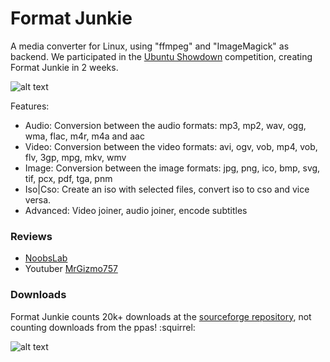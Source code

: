 # Format Junkie

A media converter for Linux, using "ffmpeg" and "ImageMagick" as backend. We participated in the [Ubuntu Showdown](https://www.omgubuntu.co.uk/2012/08/20-must-have-ubuntu-showdown-apps) competition, creating Format Junkie in 2 weeks.

![alt text](https://i.imgur.com/2Ao2CcS.jpg)

Features:
* Audio: Conversion between the audio formats: mp3, mp2, wav, ogg, wma, flac, m4r, m4a and aac
* Video: Conversion between the video formats: avi, ogv, vob, mp4, vob, flv, 3gp, mpg, mkv, wmv
* Image: Conversion between the image formats: jpg, png, ico, bmp, svg, tif, pcx, pdf, tga, pnm
* Iso|Cso: Create an iso with selected files, convert iso to cso and vice versa.
* Advanced: Video joiner, audio joiner, encode subtitles

### Reviews

* [NoobsLab](https://www.noobslab.com/2014/01/format-junkie-converter-for-ubuntu.html)
* Youtuber [MrGizmo757](https://www.youtube.com/watch?v=k2j2EPibuh0)

### Downloads

Format Junkie counts 20k+ downloads at the [sourceforge repository](https://sourceforge.net/projects/format-junkie/), not counting downloads from the ppas! :squirrel:

![alt text](https://i.imgur.com/AyvWLVx.png)
